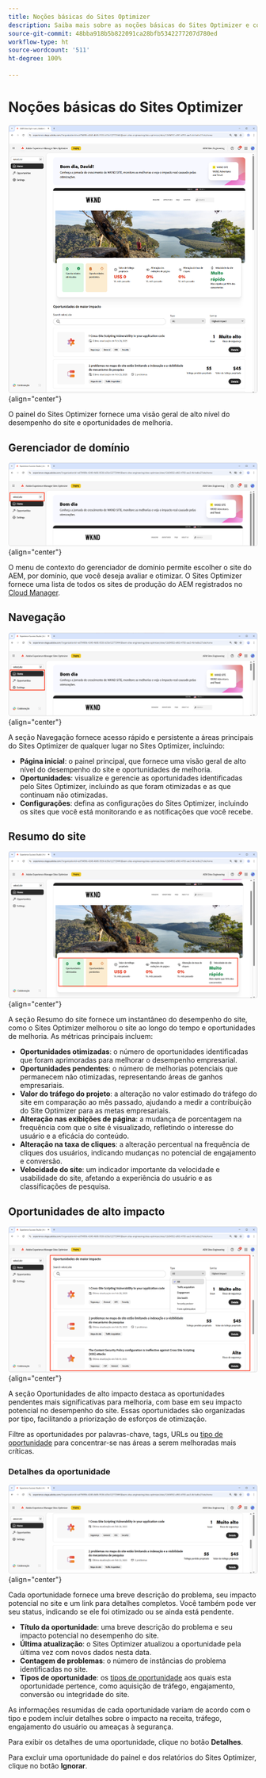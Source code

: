 ```yaml
---
title: Noções básicas do Sites Optimizer
description: Saiba mais sobre as noções básicas do Sites Optimizer e como usá-lo.
source-git-commit: 48bba918b5b822091ca28bfb5342277207d780ed
workflow-type: ht
source-wordcount: '511'
ht-degree: 100%

---
```



# Noções básicas do Sites Optimizer

![Página inicial do Sites Optimizer](./assets/basics/hero.png){align="center"}

O painel do Sites Optimizer fornece uma visão geral de alto nível do desempenho do site e oportunidades de melhoria.

## Gerenciador de domínio

![Gerenciador de domínio do Site Optimizer](./assets/basics/domain-manager.png){align="center"}

O menu de contexto do gerenciador de domínio permite escolher o site do AEM, por domínio, que você deseja avaliar e otimizar. O Sites Optimizer fornece uma lista de todos os sites de produção do AEM registrados no [Cloud Manager](https://experienceleague.adobe.com/pt-br/docs/experience-manager-cloud-service/content/implementing/using-cloud-manager/edge-delivery-sites/add-edge-delivery-site).

## Navegação

![Navegação no Site Optimizer](./assets/basics/navigation.png){align="center"}

A seção Navegação fornece acesso rápido e persistente a áreas principais do Sites Optimizer de qualquer lugar no Sites Optimizer, incluindo:

* **Página inicial**: o painel principal, que fornece uma visão geral de alto nível do desempenho do site e oportunidades de melhoria.
* **Oportunidades**: visualize e gerencie as oportunidades identificadas pelo Sites Optimizer, incluindo as que foram otimizadas e as que continuam não otimizadas.
* **Configurações**: defina as configurações do Sites Optimizer, incluindo os sites que você está monitorando e as notificações que você recebe.

## Resumo do site

![Resumo do site do Site Optimizer](./assets/basics/site-summary.png){align="center"}

A seção Resumo do site fornece um instantâneo do desempenho do site, como o Sites Optimizer melhorou o site ao longo do tempo e oportunidades de melhoria. As métricas principais incluem:

* **Oportunidades otimizadas**: o número de oportunidades identificadas que foram aprimoradas para melhorar o desempenho empresarial.
* **Oportunidades pendentes**: o número de melhorias potenciais que permanecem não otimizadas, representando áreas de ganhos empresariais.
* **Valor do tráfego do projeto**: a alteração no valor estimado do tráfego do site em comparação ao mês passado, ajudando a medir a contribuição do Site Optimizer para as metas empresariais.
* **Alteração nas exibições de página**: a mudança de porcentagem na frequência com que o site é visualizado, refletindo o interesse do usuário e a eficácia do conteúdo.
* **Alteração na taxa de cliques**: a alteração percentual na frequência de cliques dos usuários, indicando mudanças no potencial de engajamento e conversão.
* **Velocidade do site**: um indicador importante da velocidade e usabilidade do site, afetando a experiência do usuário e as classificações de pesquisa.

## Oportunidades de alto impacto

![Oportunidades de alto impacto do Site Optimizer](./assets/basics/high-impact-opportunities.png){align="center"}

A seção Oportunidades de alto impacto destaca as oportunidades pendentes mais significativas para melhoria, com base em seu impacto potencial no desempenho do site. Essas oportunidades são organizadas por tipo, facilitando a priorização de esforços de otimização.

Filtre as oportunidades por palavras-chave, tags, URLs ou [tipo de oportunidade](../opportunity-types/overview.md) para concentrar-se nas áreas a serem melhoradas mais críticas.


### Detalhes da oportunidade

![Oportunidade de alto impacto do Site Optimizer](./assets/basics/high-impact-opportunity-details.png){align="center"}

Cada oportunidade fornece uma breve descrição do problema, seu impacto potencial no site e um link para detalhes completos. Você também pode ver seu status, indicando se ele foi otimizado ou se ainda está pendente.

* **Título da oportunidade**: uma breve descrição do problema e seu impacto potencial no desempenho do site.
* **Última atualização**: o Sites Optimizer atualizou a oportunidade pela última vez com novos dados nesta data.
* **Contagem de problemas**: o número de instâncias do problema identificadas no site.
* **Tipos de oportunidade**: os [tipos de oportunidade](../opportunity-types/overview.md) aos quais esta oportunidade pertence, como aquisição de tráfego, engajamento, conversão ou integridade do site.

As informações resumidas de cada oportunidade variam de acordo com o tipo e podem incluir detalhes sobre o impacto na receita, tráfego, engajamento do usuário ou ameaças à segurança.

Para exibir os detalhes de uma oportunidade, clique no botão **Detalhes**.

Para excluir uma oportunidade do painel e dos relatórios do Sites Optimizer, clique no botão **Ignorar**.
